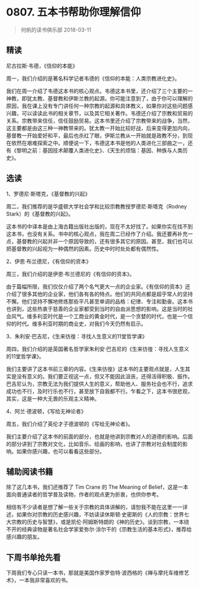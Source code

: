# 0807. 五本书帮助你理解信仰
> 何帆的读书俱乐部
2018-03-11

## 精读

尼古拉斯·韦德，《信仰的本能》

周一，我们介绍的是著名科学记者韦德的《信仰的本能：人类宗教进化史》。

我们在周一介绍了韦德这本书的核心观点。韦德这本书里，还介绍了三个主要的一神教，即犹太教、基督教和伊斯兰教的起源。你可能注意到了，由于你可以理解的原因，我在课上没有专门讲任何一种宗教的起源和具体教义，如果你对这些问题感兴趣，可以读读此书的相关章节，以及其它相关著作。韦德还介绍了宗教和贸易的关系。宗教带来信任，信任鼓励贸易。这本书里还介绍了宗教带来的战争，当然，这主要都是由这三种一神教带来的。犹太教一开始比较好战，后来变得更加内向，基督教一开始爱好和平，最后也杀红了眼，伊斯兰教从一开始就是政教不分，到现在依然在艰难探索之中。顺便说一下，韦德这本书是他的人类进化三部曲之一，还有《黎明之前：基因技术颠覆人类进化史》、《天生的烦恼：基因、种族与人类历史》。

## 选读

1、罗德尼·斯塔克，《基督教的兴起》

周二，我们推荐的是华盛顿大学社会学和比较宗教教授罗德尼·斯塔克（Rodney Stark）的《基督教的兴起》。

这本书的中译本是由上海古籍出版社出版的，现在不太好找了。如果你实在找不到这本书，也没有关系。书中的核心观点，我在周二已经作了介绍。我还要再补充一点，基督教的兴起并非一个原因导致的，还有很多其它的原因。甚至，我们也可以把基督教的兴起视为一种偶然的因素。历史中时时处处都有偶然性。

2、伊恩·布兰德尼，《有信仰的资本》

周三，我们介绍的是伊恩·布兰德尼的《有信仰的资本》。

由于篇幅所限，我们仅仅介绍了两个名气更大一点的企业家。《有信仰的资本》还介绍了很多其他的企业家，他们各有各的特点。他们的共同点都是超乎常人的坚持不懈。他们坚持不懈地修炼那些平凡甚至单调的品格：纪律、专注和勤奋。这本书也讲到，这些热衷于慈善的企业家都受到当时的自由派思想的影响。这是当时的社会风气。维多利亚时代是一个工商业的黄金时代，是一个贪婪的时代，也是一个信仰的时代。维多利亚时期的商业史，对我们今天仍然有启示。

3、朱利安·巴吉尼，《生来彷徨：寻找人生意义的11堂哲学课》

周四，我们介绍的是英国著名哲学家朱利安·巴吉尼的《生来彷徨：寻找人生意义的11堂哲学课》。

我们主要讲了这本书前三章的内容。《生来彷徨》这本书的主要观点就是，人生其实是没有意义的。我们要正视这一点，但又不能因此沮丧，还得活得积极、振作。巴吉尼认为，宗教无法为我们提供人生的意义，帮助他人、服务社会也不行，追求成功也不行，及时行乐也不行，甚至放下自我都不行。乍看之下，这本书很悲观，其实，这是一种大无畏的乐观主义精神。

4、阿兰·德波顿，《写给无神论者》

周五，我们介绍了英伦才子德波顿的《写给无神论者》。

我们主要介绍了这本书的前面的部分，也就是他讲到宗教对人的道德的影响。后面的部分讲到了宗教对文化，比如音乐、绘画的影响，也讲了宗教对社会制度的影响。如果你感兴趣，也可以看看这些部分。

## 辅助阅读书籍

除了这几本书，我们还推荐了 Tim Crane 的 The Meaning of Belief，这是一本面向普通读者的哲学普及读物，作者的观点更为折衷，也供你参考。

相信有不少读者是想了解一些关于宗教的具体讲解的，请恕我不能在这里一一详述，如果你对宗教的历史感兴趣，不妨读读休斯顿·史密斯的《人的宗教：世界七大宗教的历史与智慧》，或是凯伦·阿姆斯特朗的《神的历史》。谈到宗教，一本绕不开的经典读物是著名社会学家爱弥尔·涂尔干的《宗教生活的基本形式》，推荐给感兴趣的朋友。

## 下周书单抢先看

下周我们专心只读一本书，那就是美国作家罗伯特·波西格的《禅与摩托车维修艺术》，一本我非常喜欢的书。